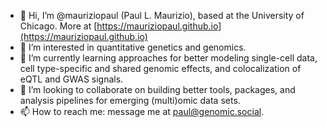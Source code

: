 - 👋 Hi, I’m @mauriziopaul (Paul L. Maurizio), based at the University of Chicago. More at [https://mauriziopaul.github.io](https://mauriziopaul.github.io)
- 👀 I’m interested in quantitative genetics and genomics.
- 🌱 I’m currently learning approaches for better modeling single-cell data, cell type-specific and shared genomic effects, and colocalization of eQTL and GWAS signals.
- 💞️ I’m looking to collaborate on building better tools, packages, and analysis pipelines for emerging (multi)omic data sets.
- 📫 How to reach me: message me at [paul@genomic.social](https://genomic.social/@paul).

<!---
mauriziopaul/mauriziopaul is a ✨ special ✨ repository because its `README.md` (this file) appears on your GitHub profile.
You can click the Preview link to take a look at your changes.
--->
